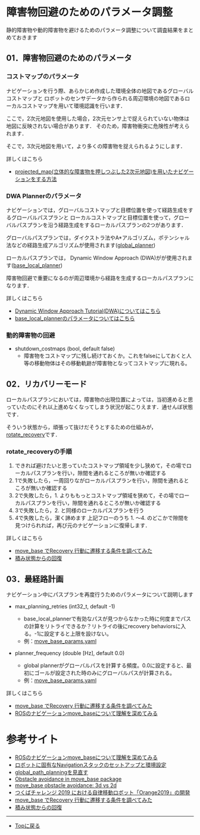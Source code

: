 # 障害物回避のためのパラメータ調整
静的障害物や動的障害物を避けるためのパラメータ調整について調査結果をまとめておきます

## 01．障害物回避のためのパラメータ
### コストマップのパラメータ
ナビゲーションを行う際、あらかじめ作成した環境全体の地図であるグローバルコストマップと
ロボットのセンサデータから作られる周辺環境の地図であるローカルコストマップを用いて環境認識を行います．

ここで，2次元地図を使用した場合，2次元センサ上で捉えられていない物体は地図に反映されない場合があります．
そのため，障害物衝突に危険性が考えられます．

そこで，3次元地図を用いて，より多くの障害物を捉えられるようにします．

詳しくはこちら
- [projected_map(立体的な障害物を押しつぶした2次元地図)を用いたナビゲーションをする方法](/doc/readme/projected_map_navigation.md)

### DWA Plannerのパラメータ
ナビゲーションでは，グローバルコストマップと目標位置を使って経路生成をするグローバルパスプランと
ローカルコストマップと目標位置を使って，グローバルパスプランを沿う経路生成をするローカルパスプランの2つがあります．

グローバルパスプランでは，ダイクストラ法やA*アルゴリズム，ポテンシャル法などの経路生成アルゴリズムが使用されます([global_planner](http://wiki.ros.org/global_planner))

ローカルパスプランでは， Dynamic Window Approach (DWA)がが使用されます([base_local_planner](http://wiki.ros.org/base_local_planner?distro=noetic))

障害物回避で重要になるのが周辺環境から経路を生成するローカルパスプランになります．

詳しくはこちら
- [Dynamic Window Approach Tutorial(DWA)についてはこちら](https://github.com/TeamSOBITS/path_planning_tutorial/blob/master/local_path_planning_tutorial/doc/DynamicWindowApproach.md)
- [base_local_plannerのパラメータについてはこちら](/doc/readme/dwa_params.md)

### 動的障害物の回避
- shutdown_costmaps   (bool, default false)
    - 障害物をコストマップに残し続けておくか。これをfalseにしておくと人等の移動物体はその移動軌跡が障害物となってコストマップに現れる。

## 02．リカバリーモード
ローカルパスプランにおいては，障害物の出現位置によっては，当初進めると思っていたのにそれ以上進めなくなってしまう状況が起こりえます．通せんぼ状態です．

そういう状態から，頑張って抜けだそうとするための仕組みが，[rotate_recovery](http://wiki.ros.org/rotate_recovery)です．

### rotate_recoveryの手順
1. できれば避けたいと思っていたコストマップ領域を少し狭めて，その場でローカルパスプランを行い，隙間を通れるところが無いか確認する
2. 1で失敗したら，一周回りながローカルパスプランを行い，隙間を通れるところが無いか確認する
3. 2で失敗したら，1. よりももっとコストマップ領域を狭めて，その場でローカルパスプランを行い，隙間を通れるところが無いか確認する
4. 3で失敗したら，2. と同様のローカルパスプランを行う
5. 4で失敗したら，潔く諦めます
上記フローのうち 1. ～4. のどこかで隙間を見つけられれば，再び元のナビゲーションに復帰します．

詳しくはこちら
- [move_base でRecovery 行動に遷移する条件を調べてみた](https://qiita.com/MoriKen/items/1f1f2d1e6ef0046ec12a)
- [積み状態からの回復](https://qiita.com/MoriKen/items/d5cd6208143d6c40caff#%E7%A9%8D%E3%81%BF%E7%8A%B6%E6%85%8B%E3%81%8B%E3%82%89%E3%81%AE%E5%9B%9E%E5%BE%A9)

## 03．最経路計画
ナビゲーション中にパスプランを再度行うためのパラメータについて説明します

- max_planning_retries   (int32_t, default -1)
    - base_local_plannerで有効なパスが見つからなかった時に何度までパスの計算をリトライできるか？リトライの後にrecovery behaviorsに入る。-1に設定すると上限を設けない。
    - 例：[move_base_params.yaml](sobit_navigation/param/sobit_turtlebot/move_base_params.yaml)

- planner_frequency   (double [Hz], default 0.0)
    - global plannerがグローバルパスを計算する頻度。0.0に設定すると、最初にゴールが設定された時のみにグローバルパスが計算される。
    - 例：[move_base_params.yaml](sobit_navigation/param/sobit_turtlebot/move_base_params.yaml)

詳しくはこちら
- [move_base でRecovery 行動に遷移する条件を調べてみた](https://qiita.com/MoriKen/items/1f1f2d1e6ef0046ec12a)
- [ROSのナビゲーションmove_baseについて理解を深めてみる](https://sy-base.com/myrobotics/ros/ros-move_base/?amp)

# 参考サイト
- [ROSのナビゲーションmove_baseについて理解を深めてみる](https://sy-base.com/myrobotics/ros/ros-move_base/?amp)
- [ロボットに固有なNavigationスタックのセットアップと環境設定](http://wiki.ros.org/ja/navigation/Tutorials/RobotSetup)
- [global_path_planningを見直す](https://github.com/open-rdc/orne_navigation/issues/434)
- [Obstacle avoidance in move_base package](https://answers.ros.org/question/273029/obstacle-avoidance-in-move_base-package/)
- [move_base  obstacle avoidance: 3d vs 2d ](https://youtube.com/watch?v=a-5QgCqze3I&feature=share)
- [つくばチャレンジ 2019 における自律移動ロボット「Orange2019」の開発](https://robotgroup-soka.slack.com/archives/C028ZBNL17Z/p1631884367064200?thread_ts=1631884206.063600&channel=C028ZBNL17Z&message_ts=1631884367.064200 )
- [move_base でRecovery 行動に遷移する条件を調べてみた](https://qiita.com/MoriKen/items/1f1f2d1e6ef0046ec12a)
- [積み状態からの回復](https://qiita.com/MoriKen/items/d5cd6208143d6c40caff#%E7%A9%8D%E3%81%BF%E7%8A%B6%E6%85%8B%E3%81%8B%E3%82%89%E3%81%AE%E5%9B%9E%E5%BE%A9)

---

- [Topに戻る](https://github.com/TeamSOBITS/sobit_navigation_stack)